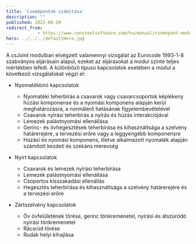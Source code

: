 ```yaml
---
title: 'Csomópontok számítása'
description: ""
published: 2022-06-20
redirect_from: 
            - https://www.consteelsoftware.com/hu/manual/csomopont-modul/csomopontok-szamitasa/
hero: ../../../defaultHero.jpg
---
```

<!-- wp:paragraph -->

A csJoint modulban elvégzett valamennyi vizsgálat az Eurocode 1993-1-8 szabványos eljárásain alapul, ezeket az eljárásokat a modul szinte teljes mértékben lefedi. A különböző típusú kapcsolatok esetében a modul a következő vizsgálatokat végzi el:

<!-- /wp:paragraph -->

<!-- wp:list {"className":"is-style-default"} -->

- Nyomatékbíró kapcsolatok

  - Nyomatéki teherbírás a csavarok vagy csavarcsoportok képlékeny húzási komponense és a nyomási komponens alapján kerül meghatározásra, a normálerő hatásának figyelembevételével
  - Csavarok nyírási teherbírás a nyírás és húzás interakciójával
  - Lemezek palástnyomási ellenállása
  - Gerinc- és övhegesztések teherbírása és kihasználtsága a szelvény határerejére, a tervezési erőre vagy a leggyengébb komponensre
  - Húzási és nyomási komponens, illetve alkalmazott nyomaték alapján számított kezdeti és szekáns merevség

- Nyírt kapcsolatok

  - Csavarok és lemezek nyírási teherbírása
  - Lemezek palástnyomási ellenállása
  - Csoportos kisszakadási ellenállás
  - Hegesztés teherbírása és kihasználtsága a szelvény határerejére és a tervezési erőre

- Zártszelvény kapcsolatok

  - Öv övfelületének törése, gerinc tönkremenetel, nyírási és átszúródó nyírási tönkremenetel
  - Rácsrúd törése
  - Rudak helyi kihajlása

<!-- /wp:list -->
